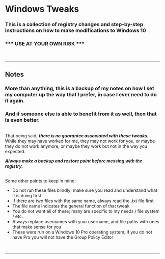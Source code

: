 # Windows Tweaks

### This is a collection of registry changes and step-by-step instructions on how to make modifications to Windows 10

### *** USE AT YOUR OWN RISK ***

 
***

## Notes

### More than anything, this is a backup of my notes on how I set my computer up the way that I prefer, in case I ever need to do it again.

### And if someone else is able to benefit from it as well, then that is even better.

\
That being said, ***there is no guarantee associated with these tweaks.*** 
\
While they may have worked for me, they may not work for you, 
or maybe they do not work anymore, or maybe they work but not in the way you expected.

***Always make a backup and restore point before messing with the registry.***

\
Some other points to keep in mind:

* Do not run these files blindly; make sure you read and understand what it is doing first
* If there are two files with the same name, always read the .txt file first
* The file name indicates the general function of that tweak
* You do not want all of these; many are specific to my needs / file system / etc.
* Always replace usernames with your username, and file paths with ones that make sense for you
* These were run on a Windows 10 Pro operating system; if you do not have Pro you will not have the Group Policy Editor

 
***
